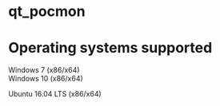 # qt_pocmon

# Operating systems supported<br>
Windows 7 (x86/x64) <br>
Windows 10 (x86/x64) <br>

Ubuntu 16.04 LTS (x86/x64) <br>
